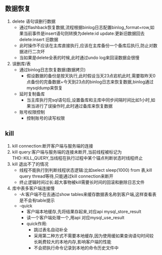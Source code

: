 ## 数据恢复

1. delete 语句误删行数据
   - 通过flashback恢复数据,流程根据binlog日志配置binlog_format=row,如果当前事件是insert语句则转换为delete:id  update:更新旧数据回去 delete:insert 旧数据
   - 此时操作不应该在主库直接执行,应该在主库备份一个备库后执行,防止对数据进行二次坏
   - 当如果是delete全表的时候,此时通过undo log来回滚数据会很慢
2. 误删库/表
   - 通过binlog日志恢复数据(数据拷贝)
     - 假设数据的备份是按天执行,此时假设当天23点宕机此时,需要取昨天0点备份的完备数据+今天到23点的binlog日志来恢复数据,binlog通过mysqldump来恢复
   - 延时复制备库
     - 当主库执行完sql语句后,设置备库和主库中同步间隔时间比如1小时,如果当进行了误操作时,此时通过备库来恢复数据
   - 账号权限控制
     - 控制账号的读写权限

## kill

1. kill connection:断开客户端与服务端的连接
2. kill query:客户端与服务端的连接未断开,当前线程被标记为THD::KILL_QUERY,当线程在执行过程中某个锚点判断状态时线程终止
3. kill 退出不了的情况
   - 线程不能执行到判断线程状态逻辑:比如select sleep(1000) from 表,kill query thread等待,只能通过kill connection来断开
   - 终止逻辑时间过长:超大事物被kill需要长时间的回滚和删除日志文件
4. 库中表多客户端连接慢
   - -A:客户端不在去通过show tables来缓存数据表名称到客户端,这样查看表是不会有table提示
   - -quick
     - 客户端本地缓存,先将结果存起来,对应api mysql_store_result
     - 读一个客户端处理一个,用api 对应mysql_use_result
     - quick作用:
       - 跳过表名自动补全
       - 采用第二种方式不需要本地缓存,因为使用缓如果查询语句时间较长耗费较大的本地内存,影响客户端的性能
       - 不会把执行命令记录到本地的命令历史文件中